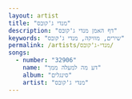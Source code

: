 ```yaml
---
layout: artist
title: "מנדי ג'קובס"
description: "דף האמן מנדי ג'קובס"
keywords: "שירים, מוזיקה, מנדי ג'קובס"
permalink: /artists/מנדי-ג'קובס/
songs:
  - number: "32906"
    name: "דע מה למעלה ממך"
    album: "סינגלים"
    artist: "מנדי ג'קובס"
---
```

